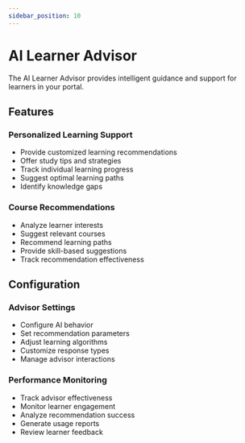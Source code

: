```yaml
---
sidebar_position: 10
---
```


# AI Learner Advisor

The AI Learner Advisor provides intelligent guidance and support for learners in your portal.

## Features

### Personalized Learning Support

- Provide customized learning recommendations
- Offer study tips and strategies
- Track individual learning progress
- Suggest optimal learning paths
- Identify knowledge gaps

### Course Recommendations

- Analyze learner interests
- Suggest relevant courses
- Recommend learning paths
- Provide skill-based suggestions
- Track recommendation effectiveness

## Configuration

### Advisor Settings

- Configure AI behavior
- Set recommendation parameters
- Adjust learning algorithms
- Customize response types
- Manage advisor interactions

### Performance Monitoring

- Track advisor effectiveness
- Monitor learner engagement
- Analyze recommendation success
- Generate usage reports
- Review learner feedback
